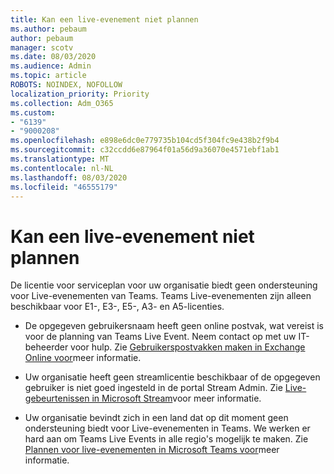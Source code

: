 ```yaml
---
title: Kan een live-evenement niet plannen
ms.author: pebaum
author: pebaum
manager: scotv
ms.date: 08/03/2020
ms.audience: Admin
ms.topic: article
ROBOTS: NOINDEX, NOFOLLOW
localization_priority: Priority
ms.collection: Adm_O365
ms.custom:
- "6139"
- "9000208"
ms.openlocfilehash: e898e6dc0e779735b104cd5f304fc9e438b2f9b4
ms.sourcegitcommit: c32ccdd6e87964f01a56d9a36070e4571ebf1ab1
ms.translationtype: MT
ms.contentlocale: nl-NL
ms.lasthandoff: 08/03/2020
ms.locfileid: "46555179"
---
```

# <a name="unable-to-schedule-a-live-event"></a>Kan een live-evenement niet plannen

De licentie voor serviceplan voor uw organisatie biedt geen ondersteuning voor Live-evenementen van Teams. Teams Live-evenementen zijn alleen beschikbaar voor E1-, E3-, E5-, A3- en A5-licenties.

- De opgegeven gebruikersnaam heeft geen online postvak, wat vereist is voor de planning van Teams Live Event. Neem contact op met uw IT-beheerder voor hulp. Zie [Gebruikerspostvakken maken in Exchange Online voor](https://docs.microsoft.com/exchange/recipients-in-exchange-online/create-user-mailboxes)meer informatie.

- Uw organisatie heeft geen streamlicentie beschikbaar of de opgegeven gebruiker is niet goed ingesteld in de portal Stream Admin. Zie [Live-gebeurtenissen in Microsoft Stream](https://docs.microsoft.com/stream/live-event-overview)voor meer informatie.

- Uw organisatie bevindt zich in een land dat op dit moment geen ondersteuning biedt voor Live-evenementen in Teams. We werken er hard aan om Teams Live Events in alle regio's mogelijk te maken. Zie [Plannen voor live-evenementen in Microsoft Teams voor](https://docs.microsoft.com/microsoftteams/teams-live-events/plan-for-teams-live-events)meer informatie.